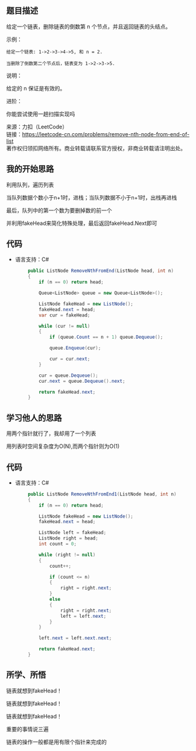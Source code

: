 ## 题目描述

给定一个链表，删除链表的倒数第 n 个节点，并且返回链表的头结点。

示例：
```
给定一个链表: 1->2->3->4->5, 和 n = 2.

当删除了倒数第二个节点后，链表变为 1->2->3->5.
```
说明：

给定的 n 保证是有效的。

进阶：

你能尝试使用一趟扫描实现吗

来源：力扣（LeetCode）  
链接：https://leetcode-cn.com/problems/remove-nth-node-from-end-of-list  
著作权归领扣网络所有。商业转载请联系官方授权，非商业转载请注明出处。

## 我的开始思路

利用队列，遍历列表

当队列数据个数小于n+1时，进栈；当队列数据不小于n+1时，出栈再进栈

最后，队列中的第一个数为要删掉数的前一个

并利用fakeHead来简化特殊处理，最后返回fakeHead.Next即可

## 代码

- 语言支持：C#

```C#
        public ListNode RemoveNthFromEnd(ListNode head, int n)
        {
            if (n == 0) return head;

            Queue<ListNode> queue = new Queue<ListNode>();

            ListNode fakeHead = new ListNode();
            fakeHead.next = head;
            var cur = fakeHead;

            while (cur != null)
            {
                if (queue.Count == n + 1) queue.Dequeue();

                queue.Enqueue(cur);

                cur = cur.next;
            }

            cur = queue.Dequeue();
            cur.next = queue.Dequeue().next;

            return fakeHead.next;
        }
```

## 学习他人的思路

用两个指针就行了，我却用了一个列表

用列表时空间复杂度为O(N),而两个指针则为O(1)

## 代码

- 语言支持：C#

```C#
        public ListNode RemoveNthFromEnd1(ListNode head, int n)
        {
            if (n == 0) return head;

            ListNode fakeHead = new ListNode();
            fakeHead.next = head;

            ListNode left = fakeHead;
            ListNode right = head;
            int count = 0;

            while (right != null)
            {
                count++;

                if (count <= n)
                {
                    right = right.next;
                }
                else
                {
                    right = right.next;
                    left = left.next;
                }
            }

            left.next = left.next.next;

            return fakeHead.next;
        }
```

## 所学、所悟

链表就想到fakeHead！

链表就想到fakeHead！

链表就想到fakeHead！

重要的事情说三遍

链表的操作一般都是用有限个指针来完成的

